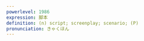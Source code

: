 ```yaml
---
powerlevel: 1986
expression: 脚本
definition: (n) script; screenplay; scenario; (P)
pronunciation: きゃくほん
---
```

